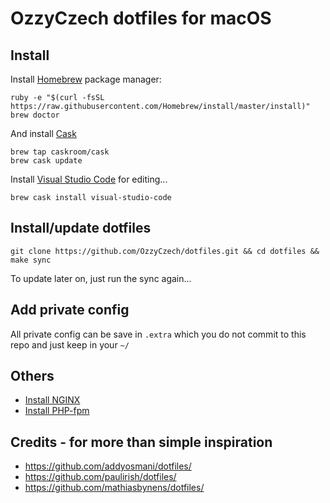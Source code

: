 # OzzyCzech dotfiles for macOS

## Install

Install [Homebrew](http://brew.sh/) package manager:

```
ruby -e "$(curl -fsSL https://raw.githubusercontent.com/Homebrew/install/master/install)"
brew doctor
```

And install [Cask](http://caskroom.io/)

```
brew tap caskroom/cask
brew cask update
```

Install [Visual Studio Code](https://code.visualstudio.com/) for editing...

```
brew cask install visual-studio-code
```

## Install/update dotfiles

    git clone https://github.com/OzzyCzech/dotfiles.git && cd dotfiles && make sync

To update later on, just run the sync again...

## Add private config

All private config can be save in `.extra` which you do not commit to this repo and just keep in your `~/`

## Others

- [Install NGINX](https://github.com/OzzyCzech/dotfiles/blob/master/nginx.md)
- [Install PHP-fpm](https://github.com/OzzyCzech/dotfiles/blob/master/php.md)

## Credits - for more than simple inspiration

- https://github.com/addyosmani/dotfiles/
- https://github.com/paulirish/dotfiles/
- https://github.com/mathiasbynens/dotfiles/
